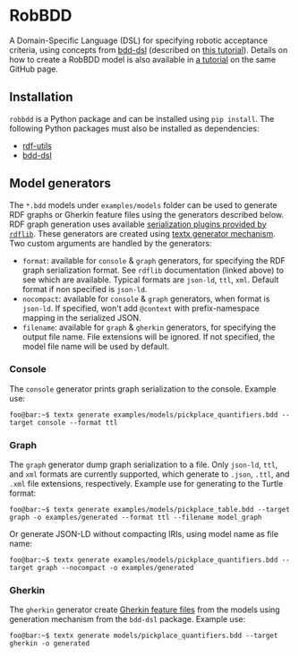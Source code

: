 # RobBDD

A Domain-Specific Language (DSL) for specifying robotic acceptance criteria, using
concepts from [bdd-dsl](https://github.com/secorolab/bdd-dsl)
(described on [this tutorial](https://secorolab.github.io/bdd-dsl/bdd-concepts.html)).
Details on how to create a RobBDD model is also available in [a tutorial](https://secorolab.github.io/bdd-dsl/robbdd.html)
on the same GitHub page.

## Installation

`robbdd` is a Python package and can be installed using `pip install`.
The following Python packages must also be installed as dependencies:

- [rdf-utils](https://github.com/minhnh/rdf-utils)
- [bdd-dsl](https://github.com/minhnh/bdd-dsl)

## Model generators

The `*.bdd` models under `examples/models` folder can be used to generate RDF graphs
or Gherkin feature files using the generators described below. RDF graph generation
uses available [serialization plugins provided by `rdflib`](https://rdflib.readthedocs.io/en/stable/apidocs/rdflib.plugins.serializers.html).
These generators are created using [textx generator mechanism](https://textx.github.io/textX/registration.html#textx-generators).
Two custom arguments are handled by the generators:

- `format`: available for `console` & `graph` generators, for specifying the RDF graph
  serialization format. See `rdflib` documentation (linked above) to see which are available.
  Typical formats are `json-ld`, `ttl`, `xml`. Default format if non specified is `json-ld`.
- `nocompact`: available for `console` & `graph` generators, when format is `json-ld`.
  If specified, won't add `@context` with prefix-namespace mapping in the serialized JSON.
- `filename`: available for `graph` & `gherkin` generators, for specifying the output file name.
  File extensions will be ignored. If not specified, the model file name will be used by default.

### Console

The `console` generator prints graph serialization to the console. Example use:

```console
foo@bar:~$ textx generate examples/models/pickplace_quantifiers.bdd --target console --format ttl
```

### Graph

The `graph` generator dump graph serialization to a file. Only `json-ld`, `ttl`, and `xml` formats
are currently supported, which generate to `.json`, `.ttl`, and `.xml` file extensions,
respectively. Example use for generating to the Turtle format:

```console
foo@bar:~$ textx generate examples/models/pickplace_table.bdd --target graph -o examples/generated --format ttl --filename model_graph
```

Or generate JSON-LD without compacting IRIs, using model name as file name:

```console
foo@bar:~$ textx generate examples/models/pickplace_quantifiers.bdd --target graph --nocompact -o examples/generated
```

### Gherkin

The `gherkin` generator create [Gherkin feature files](https://cucumber.io/docs/gherkin/reference/)
from the models using generation mechanism from the `bdd-dsl` package. Example use:

```console
foo@bar:~$ textx generate models/pickplace_quantifiers.bdd --target gherkin -o generated
```

